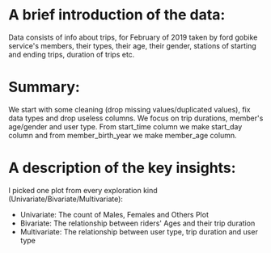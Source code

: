# A brief introduction of the data:

Data consists of info about trips, 
for February of 2019 taken by ford gobike service's members, their types, their age, their gender, stations of starting and ending trips, duration of trips etc.

# Summary:

We start with some cleaning (drop missing values/duplicated values), 
fix data types and drop useless columns. We focus on trip durations, 
member's age/gender and user type. 
From start_time column we make start_day column and from member_birth_year we make member_age column.

# A description of the key insights:

I picked one plot from every exploration kind (Univariate/Bivariate/Multivariate):

* Univariate: The count of Males, Females and Others Plot
* Bivariate: The relationship between riders' Ages and their trip duration
* Multivariate: The relationship between user type, trip duration and user type
